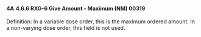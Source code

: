 #### 4A.4.6.6 RXG-6 Give Amount - Maximum (NM) 00319

Definition: In a variable dose order, this is the maximum ordered amount. In a non-varying dose order, this field is not used.
